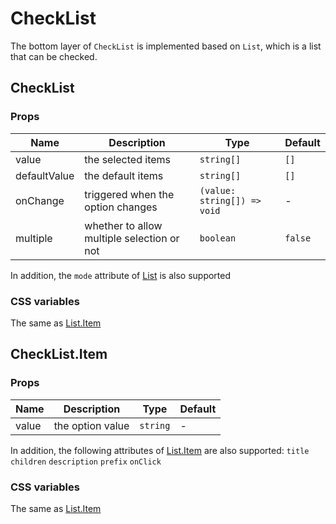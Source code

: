 # CheckList

<code src="./demos/demo1.tsx"></code>

The bottom layer of `CheckList` is implemented based on `List`, which is a list that can be checked.

## CheckList

### Props

| Name         | Description                                | Type                        | Default |
| ------------ | ------------------------------------------ | --------------------------- | ------- |
| value        | the selected items                         | `string[]`                  | `[]`    |
| defaultValue | the default items                          | `string[]`                  | `[]`    |
| onChange     | triggered when the option changes          | `(value: string[]) => void` | -       |
| multiple     | whether to allow multiple selection or not | `boolean`                   | `false` |

In addition, the `mode` attribute of [List](./list) is also supported

### CSS variables

The same as [List.Item](./list)

## CheckList.Item

### Props

| Name  | Description      | Type     | Default |
| ----- | ---------------- | -------- | ------- |
| value | the option value | `string` | -       |

In addition, the following attributes of [List.Item](./list) are also supported: `title` `children` `description` `prefix` `onClick`

### CSS variables

The same as [List.Item](./list)
